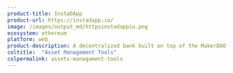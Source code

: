 ```yaml
---
product-title: InstaDApp
product-url: https://instadapp.io/
image: /images/output_md/httpsinstadappio.png
ecosystem: ethereum
platform: web
product-description: A decentralized bank built on top of the MakerDAO protocol to create an easy-to-use interface.
coltitle:  "Asset Management Tools"
colpermalink: assets-managament-tools
---
```

